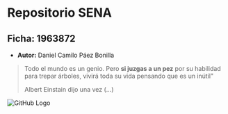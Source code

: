 # Repositorio SENA
## Ficha: 1963872



- **Autor:** Daniel Camilo Páez Bonilla




>Todo el mundo es un genio. Pero **si juzgas a un pez** por su habilidad para trepar árboles, vivirá toda su vida pensando que es un inútil"
>
>Albert Einstain dijo una vez (...)

![GitHub Logo](https://s2.best-wallpaper.net/wallpaper/1920x1080/1712/Old-piano_1920x1080.jpg)
